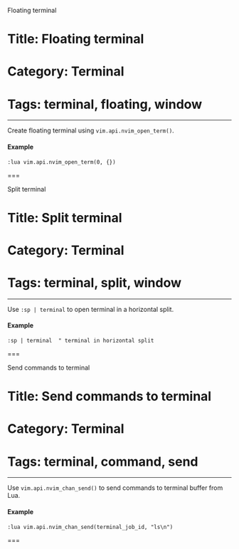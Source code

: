 Floating terminal
# Title: Floating terminal
# Category: Terminal
# Tags: terminal, floating, window
---
Create floating terminal using `vim.api.nvim_open_term()`.

#### Example

```vim
:lua vim.api.nvim_open_term(0, {})
```
===

Split terminal
# Title: Split terminal
# Category: Terminal
# Tags: terminal, split, window
---
Use `:sp | terminal` to open terminal in a horizontal split.

#### Example

```vim
:sp | terminal  " terminal in horizontal split
```
===

Send commands to terminal
# Title: Send commands to terminal
# Category: Terminal
# Tags: terminal, command, send
---
Use `vim.api.nvim_chan_send()` to send commands to terminal buffer from Lua.

#### Example

```vim
:lua vim.api.nvim_chan_send(terminal_job_id, "ls\n")
```
===
